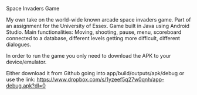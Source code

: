 Space Invaders Game

My own take on the world-wide known arcade space invaders game. Part of an assignment for the University of Essex. 
Game built in Java using Android Studio. 
Main functionalities:
Moving, shooting, pause, menu, scoreboard connected to a database, different levels getting more difficult, different dialogues. 

In order to run the game you only need to download the APK to your device/emulator.

Either download it from Github going into app/build/outputs/apk/debug or use the link:
https://www.dropbox.com/s/1yzeef5q27w0qnh/app-debug.apk?dl=0

